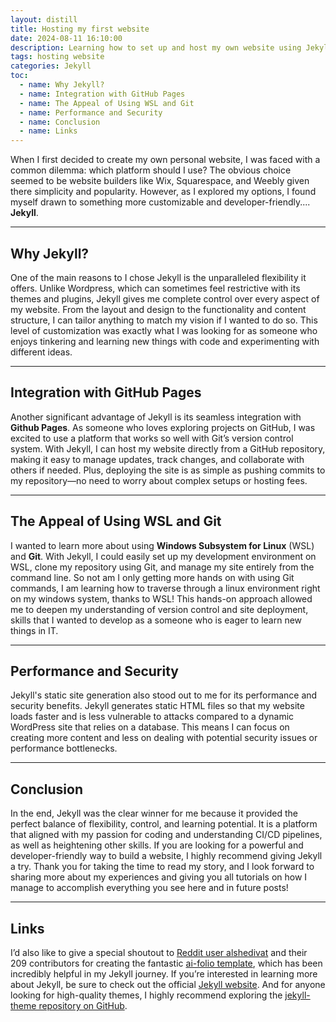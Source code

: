```yaml
---
layout: distill
title: Hosting my first website
date: 2024-08-11 16:10:00
description: Learning how to set up and host my own website using Jekyll.
tags: hosting website
categories: Jekyll
toc:
  - name: Why Jekyll?
  - name: Integration with GitHub Pages
  - name: The Appeal of Using WSL and Git
  - name: Performance and Security
  - name: Conclusion
  - name: Links
---
```


When I first decided to create my own personal website, I was faced with a common dilemma: which platform should I use? The obvious choice seemed to be website builders like Wix, Squarespace, and Weebly given there simplicity and popularity. However, as I explored my options, I found myself drawn to something more customizable and developer-friendly.... **Jekyll**.

---

## Why Jekyll?

One of the main reasons to I chose Jekyll is the unparalleled flexibility it offers. Unlike Wordpress, which can sometimes feel restrictive with its themes and plugins, Jekyll gives me complete control over every aspect of my website. From the layout and design to the functionality and content structure, I can tailor anything to match my vision if I wanted to do so. This level of customization was exactly what I was looking for as someone who enjoys tinkering and learning new things with code and experimenting with different ideas.

---

## Integration with GitHub Pages

Another significant advantage of Jekyll is its seamless integration with **Github Pages**. As someone who loves exploring projects on GitHub, I was excited to use a platform that works so well with Git’s version control system. With Jekyll, I can host my website directly from a GitHub repository, making it easy to manage updates, track changes, and collaborate with others if needed. Plus, deploying the site is as simple as pushing commits to my repository—no need to worry about complex setups or hosting fees.

---

## The Appeal of Using WSL and Git

I wanted to learn more about using **Windows Subsystem for Linux** (WSL) and **Git**. With Jekyll, I could easily set up my development environment on WSL, clone my repository using Git, and manage my site entirely from the command line. So not am I only getting more hands on with using Git commands, I am learning how to traverse through a linux environment right on my windows system, thanks to WSL! This hands-on approach allowed me to deepen my understanding of version control and site deployment, skills that I wanted to develop as a someone who is eager to learn new things in IT.

---

## Performance and Security

Jekyll's static site generation also stood out to me for its performance and security benefits. Jekyll generates static HTML files so that my website loads faster and is less vulnerable to attacks compared to a dynamic WordPress site that relies on a database. This means I can focus on creating more content and less on dealing with potential security issues or performance bottlenecks.

---

## Conclusion

In the end, Jekyll was the clear winner for me because it provided the perfect balance of flexibility, control, and learning potential. It is a platform that aligned with my passion for coding and understanding CI/CD pipelines, as well as heightening other skills. If you are looking for a powerful and developer-friendly way to build a website, I highly recommend giving Jekyll a try. Thank you for taking the time to read my story, and I look forward to sharing more about my experiences and giving you all tutorials on how I manage to accomplish everything you see here and in future posts!

---

## Links

I’d also like to give a special shoutout to [Reddit user alshedivat](https://github.com/alshedivat) and their 209 contributors for creating the fantastic [ai-folio template](https://github.com/alshedivat/al-folio), which has been incredibly helpful in my Jekyll journey. If you’re interested in learning more about Jekyll, be sure to check out the official [Jekyll website](https://jekyllrb.com/). And for anyone looking for high-quality themes, I highly recommend exploring the [jekyll-theme repository on GitHub](https://github.com/topics/jekyll-theme).